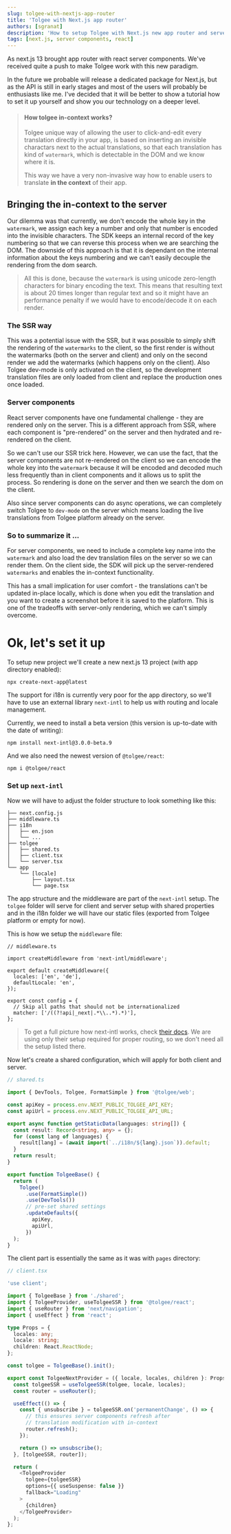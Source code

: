 ```yaml
---
slug: tolgee-with-nextjs-app-router
title: 'Tolgee with Next.js app router'
authors: [sgranat]
description: 'How to setup Tolgee with Next.js new app router and server components.'
tags: [next.js, server components, react]
---
```


As next.js 13 brought app router with react server components. We've received quite a push to make Tolgee work with this new paradigm.

In the future we probable will release a dedicated package for Next.js, but as the API is still in early stages and most of the users will probably be enthusiasts like me. I've decided that it will be better to show a tutorial how to set it up yourself and show you our technology on a deeper level.

<!--truncate-->

> #### How tolgee in-context works?
>
> Tolgee unique way of allowing the user to click-and-edit every translation directly in your app, is based on inserting an invisible charactars next to the actual translations, so that each translation has kind of `watermark`, which is detectable in the DOM and we know where it is.
>
> This way we have a very non-invasive way how to enable users to translate **in the context** of their app.

## Bringing the in-context to the server

Our dilemma was that currently, we don't encode the whole key in the `watermark`, we assign each key a number and only that number is encoded into the invisible characters. The SDK keeps an internal record of the key numbering so that we can reverse this process when we are searching the DOM. The downside of this approach is that it is dependant on the internal information about the keys numbering and we can't easily decouple the rendering from the dom search.

> All this is done, because the `watermark` is using unicode zero-length characters for binary encoding the text. This means that resulting text is about 20 times longer than regular text and so it might have an performance penalty if we would have to encode/decode it on each render.

### The SSR way

This was a potential issue with the SSR, but it was possible to simply shift the rendering of the `watermarks` to the client, so the first render is without the watermarks (both on the server and client) and only on the second render we add the watermarks (which happens only on the client). Also Tolgee dev-mode is only activated on the client, so the development translation files are only loaded from client and replace the production ones once loaded.

### Server components

React server components have one fundamental challenge - they are rendered only on the server. This is a different approach from SSR, where each component is "pre-rendered" on the server and then hydrated and re-rendered on the client.

So we can't use our SSR trick here. However, we can use the fact, that the server components are not re-rendered on the client so we can encode the whole key into the `watermark` because it will be encoded and decoded much less frequently than in client components and it allows us to split the process. So rendering is done on the server and then we search the dom on the client.

Also since server components can do async operations, we can completely switch Tolgee to `dev-mode` on the server which means loading the live translations from Tolgee platform already on the server.

### So to summarize it ...

For server components, we need to include a complete key name into the `watermark` and also load the dev translation files on the server so we can render them. On the client side, the SDK will pick up the server-rendered `watermarks` and enables the in-context functionality.

This has a small implication for user comfort - the translations can't be updated in-place locally, which is done when you edit the translation and you want to create a screenshot before it is saved to the platform. This is one of the tradeoffs with server-only rendering, which we can't simply overcome.

# Ok, let's set it up

To setup new project we'll create a new next.js 13 project (with app directory enabled):

```
npx create-next-app@latest
```

The support for i18n is currently very poor for the app directory, so we'll have to use an external library `next-intl` to help us with routing and locale management.

Currently, we need to install a beta version (this version is up-to-date with the date of writing):

```
npm install next-intl@3.0.0-beta.9
```

And we also need the newest version of `@tolgee/react`:

```
npm i @tolgee/react
```

### Set up `next-intl`

Now we will have to adjust the folder structure to look something like this:

```
├── next.config.js
├── middleware.ts
├── i18n
│   ├── en.json
│   └── ...
├── tolgee
│   ├── shared.ts
│   ├── client.tsx
│   └── server.tsx
└── app
    └── [locale]
        ├── layout.tsx
        └── page.tsx
```

The app structure and the middleware are part of the `next-intl` setup.
The `tolgee` folder will serve for client and server setup with shared properties and in the i18n folder we will have our static files (exported from Tolgee platform or empty for now).

This is how we setup the `middleware` file:

```tsx
// middleware.ts

import createMiddleware from 'next-intl/middleware';

export default createMiddleware({
  locales: ['en', 'de'],
  defaultLocale: 'en',
});

export const config = {
  // Skip all paths that should not be internationalized
  matcher: ['/((?!api|_next|.*\\..*).*)'],
};
```

> To get a full picture how next-intl works, check [their docs](https://next-intl-docs.vercel.app/docs/getting-started/app-router-server-components). We are using only their setup required for proper routing, so we don't need all the setup listed there.

Now let's create a shared configuration, which will apply for both client and server.

```ts
// shared.ts

import { DevTools, Tolgee, FormatSimple } from '@tolgee/web';

const apiKey = process.env.NEXT_PUBLIC_TOLGEE_API_KEY;
const apiUrl = process.env.NEXT_PUBLIC_TOLGEE_API_URL;

export async function getStaticData(languages: string[]) {
  const result: Record<string, any> = {};
  for (const lang of languages) {
    result[lang] = (await import(`../i18n/${lang}.json`)).default;
  }
  return result;
}

export function TolgeeBase() {
  return (
    Tolgee()
      .use(FormatSimple())
      .use(DevTools())
      // pre-set shared settings
      .updateDefaults({
        apiKey,
        apiUrl,
      })
  );
}
```

The client part is essentially the same as it was with `pages` directory:

```ts
// client.tsx

'use client';

import { TolgeeBase } from './shared';
import { TolgeeProvider, useTolgeeSSR } from '@tolgee/react';
import { useRouter } from 'next/navigation';
import { useEffect } from 'react';

type Props = {
  locales: any;
  locale: string;
  children: React.ReactNode;
};

const tolgee = TolgeeBase().init();

export const TolgeeNextProvider = ({ locale, locales, children }: Props) => {
  const tolgeeSSR = useTolgeeSSR(tolgee, locale, locales);
  const router = useRouter();

  useEffect(() => {
    const { unsubscribe } = tolgeeSSR.on('permanentChange', () => {
      // this ensures server components refresh after
      // translation modification with in-context
      router.refresh();
    });

    return () => unsubscribe();
  }, [tolgeeSSR, router]);

  return (
    <TolgeeProvider
      tolgee={tolgeeSSR}
      options={{ useSuspense: false }}
      fallback="Loading"
    >
      {children}
    </TolgeeProvider>
  );
};
```
